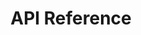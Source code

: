 ---
title: API Reference

language_tabs:
  - javascript

toc_footers:
  - <a href="http://pixel.dal05.steelhouse.com/">SteelHouse Pixel Dashboard</a>
  - <a href='http://www.steelhouse.com'>Documentation Powered by SteelHouse</a>

includes:
  - introduction
  - name
  - price
  - category
  - sku
  - image
  - cartQuantity
  - cartValue
  - cartSku
  - conversionVariable
  - conversionBlock

search: true
---